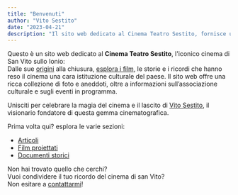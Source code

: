 ```yaml
---
title: "Benvenuti"
author: "Vito Sestito"
date: "2023-04-21"
description: "Il sito web dedicato al Cinema Teatro Sestito, fornisce una ricca collezione di foto, storie e ricordi dell'iconico cinema di San Vito sullo Ionio, insieme a informazioni sull'associazione culturale e sugli eventi in programma."
---
```

Questo è un sito web dedicato al **Cinema Teatro Sestito**, l'iconico cinema di San Vito sullo Ionio:  
Dalle sue [origini](/2023/04/27/la-nascita-del-cinema-a-san-vito-un-sogno-diventato-realt/) alla chiusura, [esplora i film](/agende/), le storie e i ricordi che hanno reso il cinema una cara istituzione culturale del paese. Il sito web offre una ricca collezione di foto e aneddoti, oltre a informazioni sull’associazione culturale e sugli eventi in programma.

Unisciti per celebrare la magia del cinema e il lascito di [Vito Sestito](/2023/04/20/la-storia-di-vito-sestito/), il visionario fondatore di questa gemma cinematografica.

Prima volta qui? esplora le varie sezioni:
* [Articoli](/post/)
* [Film proiettati](/agende/)
* [Documenti storici](/documents/)

Non hai trovato quello che cerchi?  
Vuoi condividere il tuo ricordo del cinema di san Vito?  
Non esitare a [contattarmi](mailto:whatswrongintown@gmail.com)!
